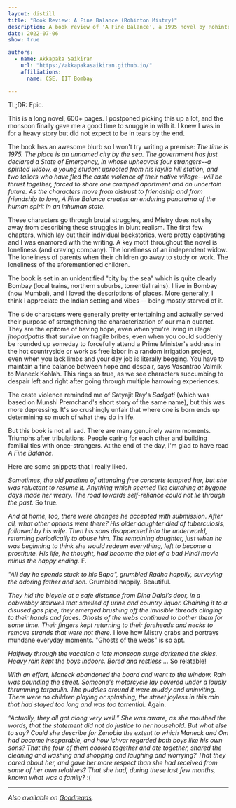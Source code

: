 ```yaml
---
layout: distill
title: "Book Review: A Fine Balance (Rohinton Mistry)"
description: A book review of 'A Fine Balance', a 1995 novel by Rohinton Mistry 
date: 2022-07-06
show: true

authors:
  - name: Akkapaka Saikiran
    url: "https://akkapakasaikiran.github.io/" 
    affiliations:
      name: CSE, IIT Bombay

---
```


TL;DR: Epic.

This is a long novel, 600+ pages. I postponed picking this up a lot, and the monsoon finally gave me a good time to snuggle in with it. I knew I was in for a heavy story but did not expect to be in tears by the end.

The book has an awesome blurb so I won't try writing a premise:
*The time is 1975. The place is an unnamed city by the sea. The government has just declared a State of Emergency, in whose upheavals four strangers--a spirited widow, a young student uprooted from his idyllic hill station, and two tailors who have fled the caste violence of their native village--will be thrust together, forced to share one cramped apartment and an uncertain future. As the characters move from distrust to friendship and from friendship to love, A Fine Balance creates an enduring panorama of the human spirit in an inhuman state.*

These characters go through brutal struggles, and Mistry does not shy away from describing these struggles in blunt realism. The first few chapters, which lay out their individual backstories, were pretty captivating and I was enamored with the writing. A key motif throughout the novel is loneliness (and craving company). The loneliness of an independent widow. The loneliness of parents when their children go away to study or work. The loneliness of the aforementioned children.

The book is set in an unidentified "city by the sea" which is quite clearly Bombay (local trains, northern suburbs, torrential rains). I live in Bombay (now Mumbai), and I loved the descriptions of places. More generally, I think I appreciate the Indian setting and vibes -- being mostly starved of it.

The side characters were generally pretty entertaining and actually served their purpose of strengthening the characterization of our main quartet. They are the epitome of having hope, even when you're living in illegal *jhopadpattis* that survive on fragile bribes, even when you could suddenly be rounded up someday to forcefully attend a Prime Minister's address in the hot countryside or work as free labor in a random irrigation project, even when you lack limbs and your day job is literally begging. You have to maintain a fine balance between hope and despair, says Vasantrao Valmik to Maneck Kohlah. This rings so true, as we see characters succumbing to despair left and right after going through multiple harrowing experiences.

The caste violence reminded me of Satyajit Ray's *Sadgati* (which was based on Munshi Premchand's short story of the same name), but this was more depressing. It's so crushingly unfair that where one is born ends up determining so much of what they do in life.

But this book is not all sad. There are many genuinely warm moments. Triumphs after tribulations. People caring for each other and building familial ties with once-strangers. At the end of the day, I'm glad to have read *A Fine Balance*.

Here are some snippets that I really liked.

*Sometimes, the old pastime of attending free concerts tempted her, but she was reluctant to resume it. Anything which seemed like clutching at bygone days made her weary. The road towards self-reliance could not lie through the past.*
So true.

*And at home, too, there were changes he accepted with submission. After all, what other options were there? His older daughter died of tuberculosis, followed by his wife. Then his sons disappeared into the underworld, returning periodically to abuse him. The remaining daughter, just when he was beginning to think she would redeem everything, left to become a prostitute. His life, he thought, had become the plot of a bad Hindi movie minus the happy ending.*
F.

*"All day he spends stuck to his Bapa", grumbled Radha happily, surveying the adoring father and son.*
Grumbled happily. Beautiful.

*They hid the bicycle at a safe distance from Dina Dalai’s door, in a cobwebby stairwell that smelled of urine and country liquor. Chaining it to a disused gas pipe, they emerged brushing off the invisible threads clinging to their hands and faces. Ghosts of the webs continued to bother them for some time. Their fingers kept returning to their foreheads and necks to remove strands that were not there.*
I love how Mistry grabs and portrays mundane everyday moments. "Ghosts of the webs" is so apt.

*Halfway through the vacation a late monsoon surge darkened the skies. Heavy rain kept the boys indoors. Bored and restless ...*
So relatable!

*With an effort, Maneck abandoned the board and went to the window. Rain was pounding the street. Someone's motorcycle lay covered under a loudly thrumming tarpaulin. The puddles around it were muddy and uninviting. There were no children playing or splashing, the street joyless in this rain that had stayed too long and was too torrential.*
Again.

*“Actually, they all got along very well.” She was aware, as she mouthed the words, that the statement did not do justice to her household. But what else to say? Could she describe for Zenobia the extent to which Maneck and Om had become inseparable, and how Ishvar regarded both boys like his own sons? That the four of them cooked together and ate together, shared the cleaning and washing and shopping and laughing and worrying? That they cared about her, and gave her more respect than she had received from some of her own relatives? That she had, during these last few months, known what was a family?*
:(

---

*Also available on [Goodreads](https://www.goodreads.com/review/show/4756117225).*